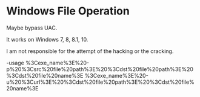 # Windows File Operation

Maybe bypass UAC.

It works on Windows 7, 8, 8.1, 10.

I am not responsible for the attempt of the hacking or the cracking.

-usage
%3Cexe_name%3E%20-p%20%3Csrc%20file%20path%3E%20%3Cdst%20file%20path%3E%20%3Cdst%20file%20name%3E
%3Cexe_name%3E%20-u%20%3Curl%3E%20%3Cdst%20file%20path%3E%20%3Cdst%20file%20name%3E